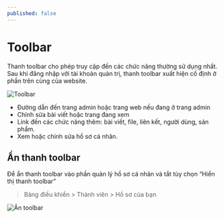 ```yaml
---
published: false
---
```


# Toolbar

Thanh toolbar cho phép truy cập đến các chức năng thường sử dụng nhất. Sau khi đăng nhập với tài khoản quản trị, thanh toolbar xuất hiện cố định ở phần trên cùng của website.

![Toolbar](http://i429.photobucket.com/albums/qq12/liu_zango_ne/toolbar.jpg)

- Đường dẫn đến trang admin hoặc trang web nếu đang ở trang admin
- Chỉnh sửa bài viết hoặc trang đang xem
- Link đến các chức năng thêm: bài viết, file, liên kết, người dùng, sản phẩm.
- Xem hoặc chỉnh sửa hồ sơ cá nhân.

## Ẩn thanh toolbar

Để ẩn thanh toolbar vào phần quản lý hồ sơ cá nhân và tắt tùy chọn “Hiển thị thanh toolbar”

> Bảng điều khiển > Thành viên > Hồ sơ của bạn

![Ẩn toolbar](http://i429.photobucket.com/albums/qq12/liu_zango_ne/Huong-dan-quan-tri/an-toolbar.jpg)
